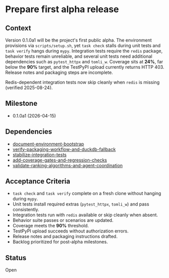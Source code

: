 # Prepare first alpha release

## Context
Version 0.1.0a1 will be the project's first public alpha. The environment
provisions via `scripts/setup.sh`, yet `task check` stalls during unit tests
and `task verify` hangs during `mypy`. Integration tests require the
`redis` package, behavior tests remain unreliable, and several unit tests
need additional dependencies such as `pytest_httpx` and `tomli_w`.
Coverage sits at **24%**, far below the **90%** target, and the TestPyPI
upload currently returns HTTP 403. Release notes and packaging steps are
incomplete.

Redis-dependent integration tests now skip cleanly when `redis` is missing
(verified 2025-08-24).

## Milestone

- 0.1.0a1 (2026-04-15)

## Dependencies

- [document-environment-bootstrap](
  archive/document-environment-bootstrap.md)
- [verify-packaging-workflow-and-duckdb-fallback](
  archive/verify-packaging-workflow-and-duckdb-fallback.md)
- [stabilize-integration-tests](
  archive/stabilize-integration-tests.md)
- [add-coverage-gates-and-regression-checks](
  archive/add-coverage-gates-and-regression-checks.md)
- [validate-ranking-algorithms-and-agent-coordination](
  archive/validate-ranking-algorithms-and-agent-coordination.md)

## Acceptance Criteria
- `task check` and `task verify` complete on a fresh clone without
  hanging during `mypy`.
- Unit tests install required extras (`pytest_httpx`, `tomli_w`) and pass
  consistently.
- Integration tests run with `redis` available or skip cleanly when absent.
- Behavior suite passes or scenarios are updated.
- Coverage meets the **90%** threshold.
- TestPyPI upload succeeds without authorization errors.
- Release notes and packaging instructions drafted.
- Backlog prioritized for post-alpha milestones.

## Status
Open

